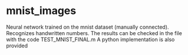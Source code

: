 # mnist_images
Neural network trained on the mnist dataset (manually connected). 
Recognizes handwritten numbers. 
The results can be checked in the file with the code TEST_MNIST_FINAL.m
A python implementation is also provided
